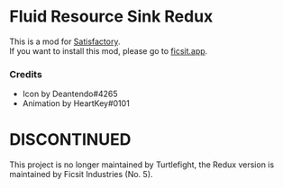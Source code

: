 # Fluid Resource Sink Redux

This is a mod for [Satisfactory](https://www.satisfactorygame.com/).  
If you want to install this mod, please go to [ficsit.app](https://ficsit.app/mod/8McYne225MLHND).


### Credits
- Icon by Deantendo#4265
- Animation by HeartKey#0101

# DISCONTINUED
This project is no longer maintained by Turtlefight, the Redux version is maintained by Ficsit Industries (No. 5).
